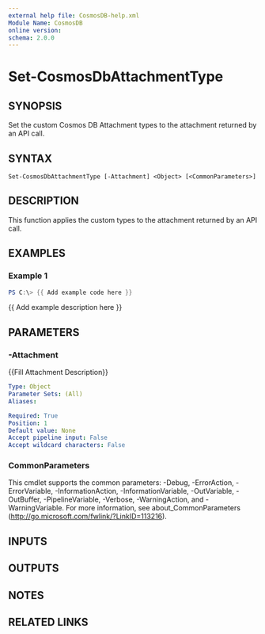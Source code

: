 ```yaml
---
external help file: CosmosDB-help.xml
Module Name: CosmosDB
online version:
schema: 2.0.0
---
```


# Set-CosmosDbAttachmentType

## SYNOPSIS
Set the custom Cosmos DB Attachment types to the attachment
returned by an API call.

## SYNTAX

```
Set-CosmosDbAttachmentType [-Attachment] <Object> [<CommonParameters>]
```

## DESCRIPTION
This function applies the custom types to the attachment
returned by an API call.

## EXAMPLES

### Example 1
```powershell
PS C:\> {{ Add example code here }}
```

{{ Add example description here }}

## PARAMETERS

### -Attachment
{{Fill Attachment Description}}

```yaml
Type: Object
Parameter Sets: (All)
Aliases:

Required: True
Position: 1
Default value: None
Accept pipeline input: False
Accept wildcard characters: False
```

### CommonParameters
This cmdlet supports the common parameters: -Debug, -ErrorAction, -ErrorVariable, -InformationAction, -InformationVariable, -OutVariable, -OutBuffer, -PipelineVariable, -Verbose, -WarningAction, and -WarningVariable. For more information, see about_CommonParameters (http://go.microsoft.com/fwlink/?LinkID=113216).

## INPUTS

## OUTPUTS

## NOTES

## RELATED LINKS
